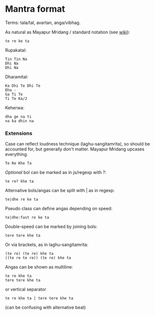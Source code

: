 # Mantra format

Terms: tala/tal, avartan, anga/vibhag.

As natural as Mayapur Mridang / standard notation (see [wiki](https://en.wikipedia.org/wiki/Tala_(music))):

```
te re ke ta
```

Rupakatal:
```
Tin Tin Na
Dhi Na
Dhi Na
```

Dharamital:
```
Ka Dhi Te Dhi Te
Dha -
Ga Ti Te
Ti Te Ka/2
```

Keherwa:
```
dha ge na ti
na ka dhin na
```

### Extensions

Case can reflect loudness technique (laghu-sangitamrita), so should be accounted for, but generally don't matter. Mayapur Mridang upcases everything.

```
Te Re Khe Ta
```

_Optional_ bol can be marked as in js/regexp with ?:

```
te re? khe ta
```

Alternative bols/angas can be split with \| as in regexp:

```
te|dhe re ke ta
```

Pseudo class can define angas depending on speed:

```
te|dhe:fast re ke ta
```

Double-speed can be marked by joining bols:

```
tere tere khe ta
```

Or via brackets, as in laghu-sangitamrita:

```
(te re) (te re) khe ta
((te re te re)) (te re) khe ta
```

Angas can be shown as multiline:

```
te re khe ta
tere tere khe ta
```

or vertical separator
```
te re khe ta | tere tere khe ta
```
(can be confusing with alternative beat)
